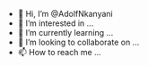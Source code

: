 - 👋 Hi, I’m @AdolfNkanyani
- 👀 I’m interested in ...
- 🌱 I’m currently learning ...
- 💞️ I’m looking to collaborate on ...
- 📫 How to reach me ...

<!---
AdolfNkanyani/AdolfNkanyani is a ✨ special ✨ repository because its `README.md` (this file) appears on your GitHub profile.
You can click the Preview link to take a look at your changes.
--->
